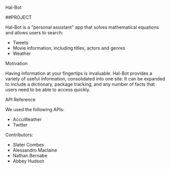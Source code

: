 Hal-Bot

##PROJECT

Hal-Bot is a "personal assistant" app that solves mathematical equations and allows users to search:

- Tweets
- Movie information, including titles, actors and genres
- Weather

Motivation

Having information at your fingertips is invaluable. Hal-Bot provides a variety of useful information, consolidated into one site. It can be expanded to include a dictionary, package tracking, and any number of facts that users need to be able to access quickly.

API Reference

We used the following APIs:

- AccuWeather
- Twitter


Contributors:

- Slater Combes
- Alessandro Maclaine
- Nathan Bernabe
- Abbey Hudson
